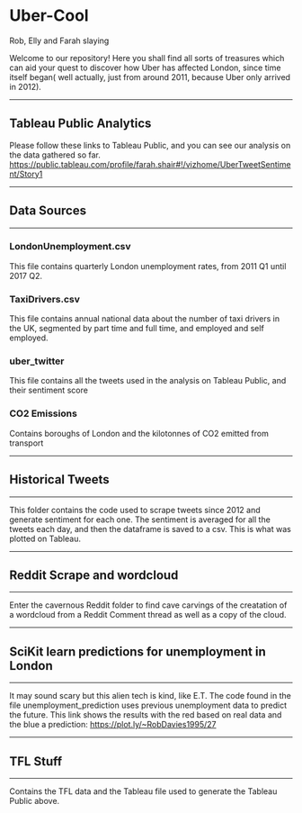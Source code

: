 # Uber-Cool
Rob, Elly and Farah slaying


Welcome to our repository! Here you shall find all sorts of treasures which can aid your quest to discover 
how Uber has affected London, since time itself began( well actually, just from around 2011, because Uber only arrived in 2012).
*********************************************************************************************************************************

## Tableau Public Analytics
Please follow these links to Tableau Public, and you can see our analysis on the data gathered so far.
https://public.tableau.com/profile/farah.shair#!/vizhome/UberTweetSentiment/Story1

************
## Data Sources
*************

### LondonUnemployment.csv
This file contains quarterly London unemployment rates, from 2011 Q1 until 2017 Q2.
### TaxiDrivers.csv
This file contains annual national data about the number of taxi drivers in the UK, segmented by part time and full time, and employed and self employed.
### uber_twitter 
This file contains all the tweets used in the analysis on Tableau Public, and their sentiment score
### CO2 Emissions
Contains boroughs of London and the kilotonnes of CO2 emitted from transport

*****************
## Historical Tweets
*****************

This folder contains the code used to scrape tweets since 2012 and generate sentiment for each one. The sentiment is averaged for all the tweets each day, and then the dataframe is saved to a csv. This is what was plotted on Tableau.

****************************
## Reddit Scrape and wordcloud
****************************

Enter the cavernous Reddit folder to find cave carvings of the creatation of a wordcloud from a Reddit Comment thread as well as a copy of the cloud.

****************************************************
## SciKit learn predictions for unemployment in London 
****************************************************

It may sound scary but this alien tech is kind, like E.T.
The code found in the file unemployment_prediction uses previous unemployment data to predict the future. 
This link shows the results with the red based on real data and the blue a prediction:
https://plot.ly/~RobDavies1995/27

**********
## TFL Stuff
**********
Contains the TFL data and the Tableau file used to generate the Tableau Public above. 
